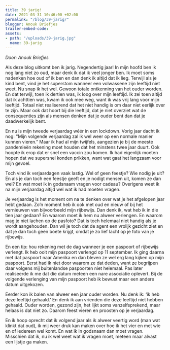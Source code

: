 ```yaml
---
title: 39 jarig!
date: 2021-03-31 10:46:00 +02:00
permalink: "/blog/39-jarig/"
blogger: Anouk Briefjes
trailer-embed-code: 
assets:
- path: "/uploads/39-jarig.jpg"
  name: 39-jarig
---
```


*Door: Anouk Briefjes*

Als deze blog uitkomt ben ik jarig. Negendertig jaar! In mijn hoofd ben ik nog lang niet zo oud, maar denk ik dat ik veel jonger ben. Ik moet soms nadenken hoe oud of ik ben en dan denk ik altijd dat ik lieg. Terwijl als je kind bent, vind je het superstom wanneer een volwassene zijn leeftijd niet weet. Nu snap ik het wel. Gewoon totale ontkenning van het ouder worden. En dat terwijl, toen ik dertien was, ik loog over mijn leeftijd. Ik zei toen altijd dat ik achttien was, kwam ik ook mee weg, want ik was vrij lang voor mijn leeftijd. Totaal niet realiserend dat het niet handig is om daar niet eerlijk over te zijn. Maar ook dat hoort bij die leeftijd, dat je niet overziet wat de consequenties zijn als mensen denken dat je ouder bent dan dat je daadwerkelijk bent.  

En nu is mijn tweede verjaardag wéér in een lockdown. Vorig jaar dacht ik nog: "Mijn volgende verjaardag zal ik wel weer op een normale manier kunnen vieren.” Maar ik had al mijn twijfels, aangezien je bij de meeste pandemieën rekening moet houden dat het minstens twee jaar duurt. Ook hoopte ik erop dat er snel een vaccin zou komen. Ik had eigenlijk moeten hopen dat we supersnel konden prikken, want wat gaat het langzaam voor mijn gevoel.  

Toch vind ik verjaardagen vaak lastig. Wel of geen feestje? Wie nodig je uit? En als je dan toch een feestje geeft en je nodigt mensen uit, komen ze dan wel? En wat moet ik in godsnaam vragen voor cadeau? Overigens weet ik na mijn verjaardag altijd wel wat ik had moeten vragen.   

Je verjaardag is het moment om na te denken over wat je het afgelopen jaar hebt gedaan. Zo’n moment heb ik ook met oud en nieuw of bij het vernieuwen van bijvoorbeeld mijn rijbewijs. Dan denk ik, wat heb ik in die tien jaar gedaan? En waarom moet ik hem nu alweer verlengen. En waarom mag je niet lachen op de pasfoto? Dat is toch helemaal niet handig als je wordt aangehouden. Dan wil je toch dat de agent een vrolijk gezicht ziet en dat je dan toch geen boete krijgt, omdat je zo lief lacht op je foto van je rijbewijs.   

En een tip: hou rekening met de dag wanneer je een paspoort of rijbewijs verlengt. Ik heb ooit mijn paspoort verlengd op 11 september. Ik ging daarna met dat paspoort naar Amerika en dan bleven ze wel erg lang kijken op mijn paspoort. Eerst had ik niet door waarom ze dat deden, want ze begrijpen daar volgens mij buitenlandse paspoorten niet helemaal. Pas later realiseerde ik me dat die datum meteen een nare associatie oplevert. Bij de volgende verlenging van mijn paspoort heb ik bewust maar een andere datum uitgekozen.  

Eerder kon ik balen van alweer een jaar ouder worden. Nu denk ik: ‘ik heb deze leeftijd gehaald.’ En denk ik aan vrienden die deze leeftijd niet hebben gehaald. Ouder worden, gezond zijn, het lijkt soms vanzelfsprekend, maar helaas is dat niet zo. Daarom feest vieren en proosten op je verjaardag.  

En ik hoop oprecht dat ik volgend jaar als ik alweer veertig word (man wat klinkt dat oud), ik mij weer druk kan maken over hoe ik het vier en met wie en of iedereen wel komt. En wat ik in godsnaam dan moet vragen. Misschien dat ik, nu ik wel weet wat ik vragen moet, meteen maar alvast een lijstje ga maken.

